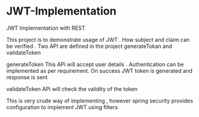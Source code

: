 # JWT-Implementation
JWT Implementation with REST

This project is to demonstrate usage of JWT .
How subject and claim can be verified .
Two API are defined in the project generateTokan and validateToken

generateToken
This APi will accept user details . Authentication can be implemented as per requirement.
On success JWT token is generated and response is sent

validateToken
APi will check the validity of the token

This is very crude way of implementing , however spring security provides
configuration to implement JWT using filters 
